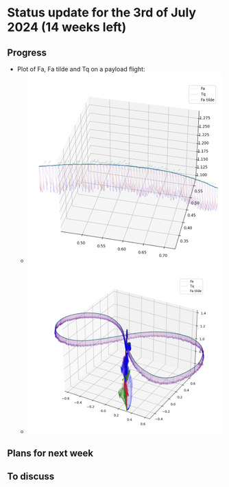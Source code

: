 # Status update for the 3rd of July 2024 (14 weeks left)

## Progress
- Plot of Fa, Fa tilde and Tq on a payload flight:
    - ![alt text](https://github.com/Tupryk/BachelorThesis/blob/main/status_updates/close_Fatilde.png?raw=true)
    - ![alt text](https://github.com/Tupryk/BachelorThesis/blob/main/status_updates/wide_Fatilde.png?raw=true)
   
## Plans for next week

## To discuss
